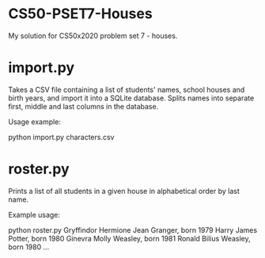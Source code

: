 # CS50-PSET7-Houses
My solution for CS50x2020 problem set 7 - houses.

# import.py
Takes a CSV file containing a list of students' names, school houses and birth years, and import it into a SQLite database. Splits names into separate first, middle and last columns in the database.

Usage example:

python import.py characters.csv

# roster.py
Prints a list of all students in a given house in alphabetical order by last name.

Example usage:

python roster.py Gryffindor
Hermione Jean Granger, born 1979
Harry James Potter, born 1980
Ginevra Molly Weasley, born 1981
Ronald Bilius Weasley, born 1980
...
